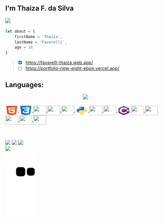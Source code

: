 
## I'm Thaiza F. da Silva
<p align="">
 <img src=https://readme-typing-svg.herokuapp.com?color=3b9ef1&lines=%E2%80%A2+About+Me+%E2%80%A2
</p>
 
```javascript
let about = {
    firstName = 'Thaiza',
    lastName = 'Favarelli',
    age = 18
}
```
 
> - [x]  https://favarelli-thaiza.web.app/
> - [ ]  https://portfolio-new-eight-ebon.vercel.app/



## Languages:
<div align="center">
  <a href="https://github.com/Itstf">
  
  <img height="160em" src="https://github-readme-stats.vercel.app/api/top-langs/?username=Itstf&layout=compact&langs_count=7&theme=swift"/>
</div>

<div> <br>
  <img align="center" alt="Thai-HTML" height="30" width="40" src="https://raw.githubusercontent.com/devicons/devicon/master/icons/html5/html5-original.svg">
  <img align="center" alt="Thai-CSS" height="30" width="40" src="https://raw.githubusercontent.com/devicons/devicon/master/icons/css3/css3-original.svg">
  <img align="center" alt="" height="30" width="40" src="https://cdn.jsdelivr.net/gh/devicons/devicon/icons/tailwindcss/tailwindcss-plain.svg" />
  <img align="center" alt="" height="30" width="40" src="https://cdn.jsdelivr.net/gh/devicons/devicon/icons/javascript/javascript-original.svg"/>
  <img align="center" alt="" height="30" width="40" src="https://cdn.jsdelivr.net/gh/devicons/devicon/icons/react/react-original.svg" />
  <img align="center" alt="Thai-Python" height="30" width="40" src="https://raw.githubusercontent.com/devicons/devicon/master/icons/python/python-original.svg">
  <img align="center" alt="" height="30" width="40" src="https://cdn.jsdelivr.net/gh/devicons/devicon/icons/django/django-plain.svg" />
  <img align="center" alt="" height="30" width="40" src="https://cdn.jsdelivr.net/gh/devicons/devicon/icons/java/java-original.svg"> 
  <img align="center" alt="Thai-Csharp" height="30" width="40" src="https://raw.githubusercontent.com/devicons/devicon/master/icons/csharp/csharp-original.svg">
  <img align="center" alt="" height="30" width="40" src="https://cdn.jsdelivr.net/gh/devicons/devicon/icons/canva/canva-original.svg" />
  <img align="center" alt="" height="30" width="40" src="https://cdn.jsdelivr.net/gh/devicons/devicon/icons/figma/figma-original.svg" />
  <img align="center" alt="" height="30" width="40" src="https://cdn.jsdelivr.net/gh/devicons/devicon/icons/linux/linux-original.svg" />
  <img align="center" alt="" height="30" width="40" src="https://cdn.jsdelivr.net/gh/devicons/devicon/icons/ubuntu/ubuntu-plain.svg" />
  <img align="center" alt="" height="30" width="40" src="https://cdn.jsdelivr.net/gh/devicons/devicon/icons/raspberrypi/raspberrypi-original.svg" />
  
  
  
</div>
  
  ##
  
<div style="display: inline_block"><br> 
   <a href="https://www.instagram.com/tfavarelli/" target="_blank"><img src="https://img.shields.io/badge/-Instagram-%23E4405F?style=for-the-badge&logo=instagram&logoColor=white" target="_blank"></a>
  <a href="https://www.linkedin.com/in/thaiza-favarelli-da-silva-082978220/" target="_blank"><img src="https://img.shields.io/badge/-LinkedIn-%230077B5?style=for-the-badge&logo=linkedin&logoColor=white" target="_blank"></a> 
  <a href="https://undacashbank.web.app/" target="_blank"> <img src="http://img.shields.io/static/v1?label=STATUS&message=EM%20DESENVOLVIMENTO&color=GREEN&style=for-the-badge"/> </a> <br>
  <a href="https://github.com/Itstf" target="_blank"><img src="https://img.shields.io/badge/-Github-000?style=flat-square&logo=Github&logoColor=white&link=https://github.com/fagnerpsantos" target="_blank"></a>
  <img src="https://komarev.com/ghpvc/?username=your-github-Itstf&style=flat-square&color=blue" alt=""/>
 
![snake gif](https://github.com/Itstf/Itstf/blob/output/github-contribution-grid-snake.svg)
</div>
